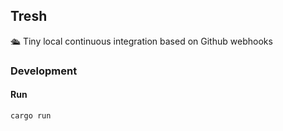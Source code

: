 ## Tresh

🛳 Tiny local continuous integration based on Github webhooks

### Development

#### Run

```bash
cargo run
```